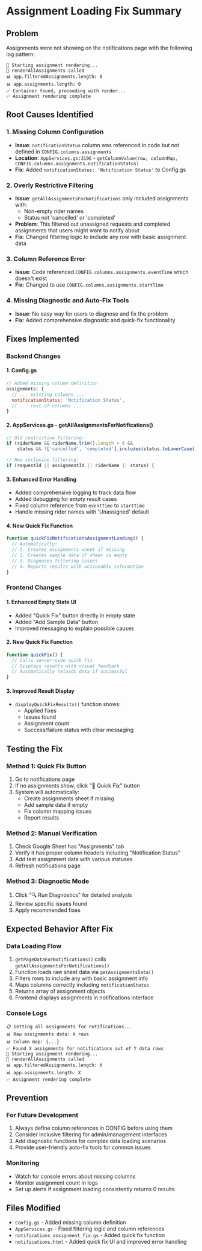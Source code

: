 # Assignment Loading Fix Summary

## Problem
Assignments were not showing on the notifications page with the following log pattern:
```
🎨 Starting assignment rendering...
🎨 renderAllAssignments called
📊 app.filteredAssignments.length: 0
📊 app.assignments.length: 0
✅ Container found, proceeding with render...
✅ Assignment rendering complete
```

## Root Causes Identified

### 1. Missing Column Configuration
- **Issue**: `notificationStatus` column was referenced in code but not defined in `CONFIG.columns.assignments`
- **Location**: `AppServices.gs:3196` - `getColumnValue(row, columnMap, CONFIG.columns.assignments.notificationStatus)`
- **Fix**: Added `notificationStatus: 'Notification Status'` to Config.gs

### 2. Overly Restrictive Filtering
- **Issue**: `getAllAssignmentsForNotifications` only included assignments with:
  - Non-empty rider names
  - Status not 'cancelled' or 'completed'
- **Problem**: This filtered out unassigned requests and completed assignments that users might want to notify about
- **Fix**: Changed filtering logic to include any row with basic assignment data

### 3. Column Reference Error
- **Issue**: Code referenced `CONFIG.columns.assignments.eventTime` which doesn't exist
- **Fix**: Changed to use `CONFIG.columns.assignments.startTime`

### 4. Missing Diagnostic and Auto-Fix Tools
- **Issue**: No easy way for users to diagnose and fix the problem
- **Fix**: Added comprehensive diagnostic and quick-fix functionality

## Fixes Implemented

### Backend Changes

#### 1. Config.gs
```javascript
// Added missing column definition
assignments: {
  // ... existing columns ...
  notificationStatus: 'Notification Status',
  // ... rest of columns ...
}
```

#### 2. AppServices.gs - getAllAssignmentsForNotifications()
```javascript
// Old restrictive filtering:
if (riderName && riderName.trim().length > 0 && 
    status && !['cancelled', 'completed'].includes(status.toLowerCase())) {

// New inclusive filtering:
if (requestId || assignmentId || riderName || status) {
```

#### 3. Enhanced Error Handling
- Added comprehensive logging to track data flow
- Added debugging for empty result cases
- Fixed column reference from `eventTime` to `startTime`
- Handle missing rider names with 'Unassigned' default

#### 4. New Quick Fix Function
```javascript
function quickFixNotificationsAssignmentLoading() {
  // Automatically:
  // 1. Creates assignments sheet if missing
  // 2. Creates sample data if sheet is empty
  // 3. Diagnoses filtering issues
  // 4. Reports results with actionable information
}
```

### Frontend Changes

#### 1. Enhanced Empty State UI
- Added "Quick Fix" button directly in empty state
- Added "Add Sample Data" button
- Improved messaging to explain possible causes

#### 2. New Quick Fix Function
```javascript
function quickFix() {
  // Calls server-side quick fix
  // Displays results with visual feedback
  // Automatically reloads data if successful
}
```

#### 3. Improved Result Display
- `displayQuickFixResults()` function shows:
  - Applied fixes
  - Issues found
  - Assignment count
  - Success/failure status with clear messaging

## Testing the Fix

### Method 1: Quick Fix Button
1. Go to notifications page
2. If no assignments show, click "🚀 Quick Fix" button
3. System will automatically:
   - Create assignments sheet if missing
   - Add sample data if empty
   - Fix column mapping issues
   - Report results

### Method 2: Manual Verification
1. Check Google Sheet has "Assignments" tab
2. Verify it has proper column headers including "Notification Status"
3. Add test assignment data with various statuses
4. Refresh notifications page

### Method 3: Diagnostic Mode
1. Click "🔍 Run Diagnostics" for detailed analysis
2. Review specific issues found
3. Apply recommended fixes

## Expected Behavior After Fix

### Data Loading Flow
1. `getPageDataForNotifications()` calls `getAllAssignmentsForNotifications()`
2. Function loads raw sheet data via `getAssignmentsData()`
3. Filters rows to include any with basic assignment info
4. Maps columns correctly including `notificationStatus`
5. Returns array of assignment objects
6. Frontend displays assignments in notifications interface

### Console Logs
```
📋 Getting all assignments for notifications...
📊 Raw assignments data: X rows
📊 Column map: {...}
✅ Found X assignments for notifications out of Y data rows
🎨 Starting assignment rendering...
🎨 renderAllAssignments called
📊 app.filteredAssignments.length: X
📊 app.assignments.length: X
✅ Assignment rendering complete
```

## Prevention

### For Future Development
1. Always define column references in CONFIG before using them
2. Consider inclusive filtering for admin/management interfaces
3. Add diagnostic functions for complex data loading scenarios
4. Provide user-friendly auto-fix tools for common issues

### Monitoring
- Watch for console errors about missing columns
- Monitor assignment count in logs
- Set up alerts if assignment loading consistently returns 0 results

## Files Modified
- `Config.gs` - Added missing column definition
- `AppServices.gs` - Fixed filtering logic and column references
- `notifications_assignment_fix.gs` - Added quick fix function
- `notifications.html` - Added quick fix UI and improved error handling